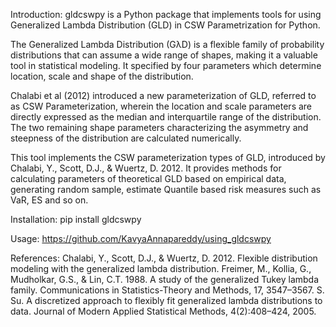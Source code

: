 Introduction:
gldcswpy is a Python package that implements tools for using Generalized Lambda Distribution (GLD) in CSW Parametrization for Python.

The Generalized Lambda Distribution (GλD) is a flexible family of probability distributions that can assume a wide range of shapes, making it a valuable tool in statistical modeling. It specified by four parameters which determine location, scale and shape of the distribution.

Chalabi et al (2012) introduced a new parameterization of GLD, referred to as CSW Parameterization, wherein the location and scale parameters are directly expressed as the median and interquartile range of the distribution. The two remaining shape parameters characterizing the asymmetry and steepness of the distribution are calculated numerically.

This tool implements the CSW parameterization types of GLD, introduced by Chalabi, Y., Scott, D.J., & Wuertz, D. 2012. It provides methods for calculating parameters of theoretical GLD based on empirical data, generating random sample, estimate Quantile based risk measures such as VaR, ES and so on.

Installation: 
pip install gldcswpy

Usage: 
https://github.com/KavyaAnnapareddy/using_gldcswpy

References:
Chalabi, Y., Scott, D.J., & Wuertz, D. 2012. Flexible distribution modeling with the generalized lambda distribution.
Freimer, M., Kollia, G., Mudholkar, G.S., & Lin, C.T. 1988. A study of the generalized Tukey lambda family. Communications in Statistics-Theory and Methods, 17, 3547–3567.
S. Su. A discretized approach to flexibly fit generalized lambda distributions to data. Journal of Modern Applied Statistical Methods, 4(2):408–424, 2005.
